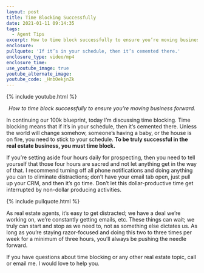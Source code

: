 ```yaml
---
layout: post
title: Time Blocking Successfully
date: 2021-01-11 09:14:35
tags:
  - Agent Tips
excerpt: How to time block successfully to ensure you’re moving business forward.
enclosure:
pullquote: 'If it’s in your schedule, then it’s cemented there.'
enclosure_type: video/mp4
enclosure_time:
use_youtube_image: true
youtube_alternate_image:
youtube_code: _HnbOekjnZk
---
```


{% include youtube.html %}

<p style="text-align: center;"><em>How to time block successfully to ensure you’re moving business forward.</em></p>

In continuing our 100k blueprint, today I’m discussing time blocking. Time blocking means that if it’s in your schedule, then it’s cemented there. Unless the world will change somehow, someone’s having a baby, or the house is on fire, you need to stick to your schedule. **To be truly successful in the real estate business, you must time block.&nbsp;**

If you’re setting aside four hours daily for prospecting, then you need to tell yourself that those four hours are sacred and not let anything get in the way of that. I recommend turning off all phone notifications and doing anything you can to eliminate distractions; don’t have your email tab open, just pull up your CRM, and then it’s go time. Don’t let this dollar-productive time get interrupted by non-dollar producing activities.

{% include pullquote.html %}

As real estate agents, it’s easy to get distracted; we have a deal we’re working on, we’re constantly getting emails, etc. These things can wait; we truly can start and stop as we need to, not as something else dictates us. As long as you’re staying razor-focused and doing this two to three times per week for a minimum of three hours, you’ll always be pushing the needle forward.&nbsp;

If you have questions about time blocking or any other real estate topic, call or email me. I would love to help you.
